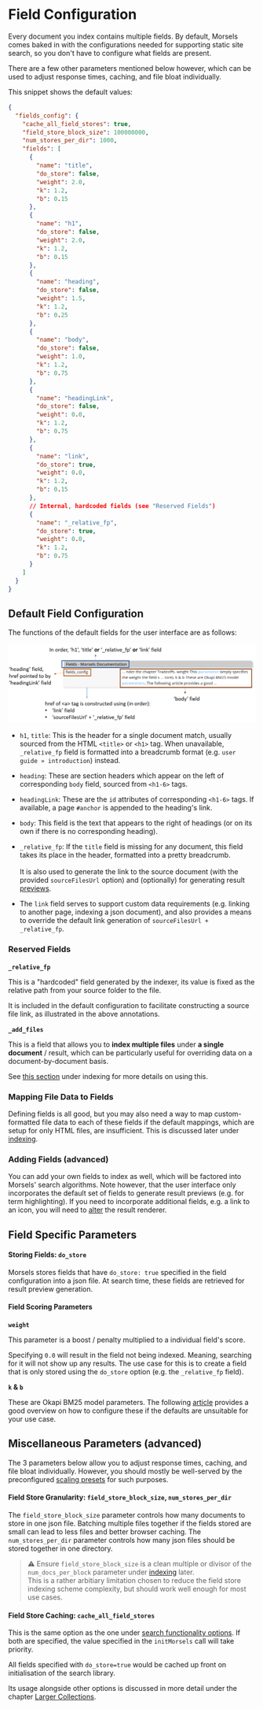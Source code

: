 # Field Configuration

Every document you index contains multiple fields. By default, Morsels comes baked in with the configurations needed for supporting static site search, so you don't have to configure what fields are present.

There are a few other parameters mentioned below however, which can be used to adjust response times, caching, and file bloat individually. 

This snippet shows the default values:

```json
{
  "fields_config": {
    "cache_all_field_stores": true,
    "field_store_block_size": 100000000,
    "num_stores_per_dir": 1000,
    "fields": [
      {
        "name": "title",
        "do_store": false,
        "weight": 2.0,
        "k": 1.2,
        "b": 0.15
      },
      {
        "name": "h1",
        "do_store": false,
        "weight": 2.0,
        "k": 1.2,
        "b": 0.15
      },
      {
        "name": "heading",
        "do_store": false,
        "weight": 1.5,
        "k": 1.2,
        "b": 0.25
      },
      {
        "name": "body",
        "do_store": false,
        "weight": 1.0,
        "k": 1.2,
        "b": 0.75
      },
      {
        "name": "headingLink",
        "do_store": false,
        "weight": 0.0,
        "k": 1.2,
        "b": 0.75
      },
      {
        "name": "link",
        "do_store": true,
        "weight": 0.0,
        "k": 1.2,
        "b": 0.15
      },
      // Internal, hardcoded fields (see "Reserved Fields")
      {
        "name": "_relative_fp",
        "do_store": true,
        "weight": 0.0,
        "k": 1.2,
        "b": 0.75
      }
    ]
  }
}
```

## Default Field Configuration

The functions of the default fields for the user interface are as follows:

<img alt="annotation for fields" src="../images/fields_annotated.png" />

- `h1`, `title`: This is the header for a single document match, usually sourced from the HTML `<title>` or `<h1>` tag. When unavailable, `_relative_fp` field is formatted into a breadcrumb format (e.g. `user guide » introduction`) instead.

- `heading`: These are section headers which appear on the left of corresponding `body` field, sourced from `<h1-6>` tags.

- `headingLink`: These are the `id` attributes of corresponding `<h1-6>` tags. If available, a page `#anchor` is appended to the heading's link.

- `body`: This field is the text that appears to the right of headings (or on its own if there is no corresponding heading).

- `_relative_fp`: If the `title` field is missing for any document, this field takes its place in the header, formatted into a pretty breadcrumb.<br><br>It is also used to generate the link to the source document (with the provided `sourceFilesUrl` option) and (optionally) for generating result [previews](../search_configuration.md#default-rendering-output--purpose).

- The `link` field serves to support custom data requirements (e.g. linking to another page, indexing a json document), and also provides a means to override the default link generation of `sourceFilesUrl + _relative_fp`.

### Reserved Fields

**`_relative_fp`**

This is a "hardcoded" field generated by the indexer, its value is fixed as the relative path from your source folder to the file.

It is included in the default configuration to facilitate constructing a source file link, as illustrated in the above annotations.

**`_add_files`**

This is a field that allows you to **index multiple files** under **a single document** / result, which can be particularly useful for overriding data on a document-by-document basis.

See [this section](./indexing.md) under indexing for more details on using this.

### Mapping File Data to Fields

Defining fields is all good, but you may also need a way to map custom-formatted file data to each of these fields if the default mappings, which are setup for only HTML files, are insufficient. This is discussed later under [indexing](./indexing.md#mapping-file-data-to-fields-loader_configs).

### Adding Fields (advanced)

You can add your own fields to index as well, which will be factored into Morsels' search algorithms. Note however, that the user interface only incorporates the default set of fields to generate result previews (e.g. for term highlighting). If you need to incorporate additional fields, e.g. a link to an icon, you will need to [alter](../search_configuration_renderers.md#1-rendering-a-single-result) the result renderer.

## Field Specific Parameters

#### Storing Fields: **`do_store`**

Morsels stores fields that have `do_store: true` specified in the field configuration into a json file.
At search time, these fields are retrieved for result preview generation.

#### Field Scoring Parameters

**`weight`**

This parameter is a boost / penalty multiplied to a individual field's score.

Specifying `0.0` will result in the field not being indexed. Meaning, searching for it will not show up any results. The use case for this is to create a field that is only stored using the `do_store` option (e.g. the `_relative_fp` field).

**`k` & `b`**

These are Okapi BM25 model parameters. The following [article](https://www.elastic.co/guide/en/elasticsearch/guide/current/pluggable-similarites.html#bm25-tunability) provides a good overview on how to configure these if the defaults are unsuitable for your use case.


## Miscellaneous Parameters (advanced)

The 3 parameters below allow you to adjust response times, caching, and file bloat individually. However, you should mostly be well-served by the preconfigured [scaling presets](./larger_collections.md) for such purposes.

#### Field Store Granularity: **`field_store_block_size`, `num_stores_per_dir`**

The `field_store_block_size` parameter controls how many documents to store in one json file. Batching multiple files together if the fields stored are small can lead to less files and better browser caching. The `num_stores_per_dir` parameter controls how many json files should be stored together in one directory.

> ⚠️ Ensure `field_store_block_size` is a clean multiple or divisor of the `num_docs_per_block` parameter under [indexing](./indexing.md) later.<br>
> This is a rather arbitiary limitation chosen to reduce the field store indexing scheme complexity,
> but should work well enough for most use cases.

#### Field Store Caching: **`cache_all_field_stores`**

This is the same option as the one under [search functionality options](../search_configuration.md#search-functionality-options).
If both are specified, the value specified in the `initMorsels` call will take priority.

All fields specified with `do_store=true` would be cached up front on initialisation of the search library.

Its usage alongside other options is discussed in more detail under the chapter [Larger Collections](larger_collections.md).
